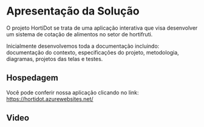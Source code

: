 # Apresentação da Solução

O projeto HortiDot se trata de uma aplicação interativa que visa desenvolver um sistema de cotação de alimentos no setor de hortifruti.

Inicialmente desenvolvemos toda a documentação incluindo: documentação do contexto, especificações do projeto, metodologia, diagramas, projetos das telas e testes.

## Hospedagem
Você pode conferir nossa aplicação clicando no link: https://hortidot.azurewebsites.net/

## Video
